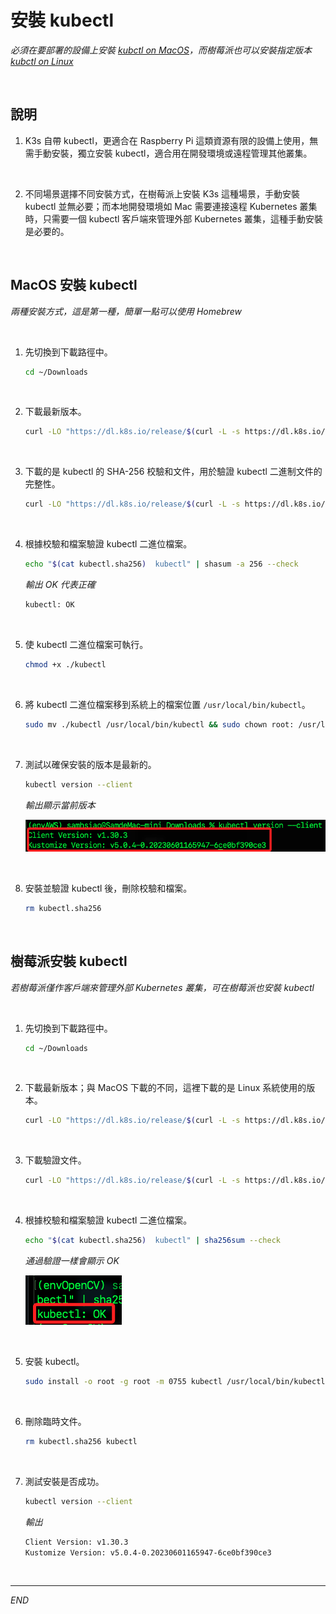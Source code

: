 #  安裝 kubectl

_必須在要部署的設備上安裝 [kubctl on MacOS](https://kubernetes.io/docs/tasks/tools/install-kubectl-macos/)，而樹莓派也可以安裝指定版本 [kubctl on Linux](https://kubernetes.io/docs/tasks/tools/install-kubectl-linux/)_

<br>

## 說明

1. K3s 自帶 kubectl，更適合在 Raspberry Pi 這類資源有限的設備上使用，無需手動安裝，獨立安裝 kubectl，適合用在開發環境或遠程管理其他叢集。

<br>

2. 不同場景選擇不同安裝方式，在樹莓派上安裝 K3s 這種場景，手動安裝 kubectl 並無必要；而本地開發環境如 Mac 需要連接遠程 Kubernetes 叢集時，只需要一個 kubectl 客戶端來管理外部 Kubernetes 叢集，這種手動安裝是必要的。

<br>

## MacOS 安裝 kubectl

_兩種安裝方式，這是第一種，簡單一點可以使用 Homebrew_

<br>

1. 先切換到下載路徑中。

    ```bash
    cd ~/Downloads
    ```

<br>

2. 下載最新版本。

    ```bash
    curl -LO "https://dl.k8s.io/release/$(curl -L -s https://dl.k8s.io/release/stable.txt)/bin/darwin/arm64/kubectl"
    ```

<br>

3. 下載的是 kubectl 的 SHA-256 校驗和文件，用於驗證 kubectl 二進制文件的完整性。

    ```bash
    curl -LO "https://dl.k8s.io/release/$(curl -L -s https://dl.k8s.io/release/stable.txt)/bin/darwin/arm64/kubectl.sha256"
    ```

<br>

4. 根據校驗和檔案驗證 kubectl 二進位檔案。

    ```bash
    echo "$(cat kubectl.sha256)  kubectl" | shasum -a 256 --check
    ```

    _輸出 OK 代表正確_

    ```bash
    kubectl: OK
    ```

<br>

5. 使 kubectl 二進位檔案可執行。

    ```bash
    chmod +x ./kubectl
    ```

<br>

6. 將 kubectl 二進位檔案移到系統上的檔案位置 `/usr/local/bin/kubectl`。

    ```bash
    sudo mv ./kubectl /usr/local/bin/kubectl && sudo chown root: /usr/local/bin/kubectl
    ```

<br>

7. 測試以確保安裝的版本是最新的。

    ```bash
    kubectl version --client
    ```

    _輸出顯示當前版本_

    ![](images/img_23.png)

<br>

8. 安裝並驗證 kubectl 後，刪除校驗和檔案。

    ```bash
    rm kubectl.sha256
    ```

<br>

## 樹莓派安裝 kubectl

_若樹莓派僅作客戶端來管理外部 Kubernetes 叢集，可在樹莓派也安裝 kubectl_

<br>

1. 先切換到下載路徑中。

    ```bash
    cd ~/Downloads
    ```

<br>

2. 下載最新版本；與 MacOS 下載的不同，這裡下載的是 Linux 系統使用的版本。

    ```bash
    curl -LO "https://dl.k8s.io/release/$(curl -L -s https://dl.k8s.io/release/stable.txt)/bin/linux/arm64/kubectl"
    ```

<br>

3. 下載驗證文件。

    ```bash
    curl -LO "https://dl.k8s.io/release/$(curl -L -s https://dl.k8s.io/release/stable.txt)/bin/linux/arm64/kubectl.sha256"
    ```

<br>

4. 根據校驗和檔案驗證 kubectl 二進位檔案。

    ```bash
    echo "$(cat kubectl.sha256)  kubectl" | sha256sum --check
    ```

    _通過驗證一樣會顯示 OK_

    ![](images/img_24.png)

<br>

5. 安裝 kubectl。

    ```bash
    sudo install -o root -g root -m 0755 kubectl /usr/local/bin/kubectl
    ```

<br>

6. 刪除臨時文件。

    ```bash
    rm kubectl.sha256 kubectl
    ```

<br>

7. 測試安裝是否成功。

    ```bash
    kubectl version --client
    ```

    _輸出_

    ```bash
    Client Version: v1.30.3
    Kustomize Version: v5.0.4-0.20230601165947-6ce0bf390ce3
    ```

<br>

___

_END_